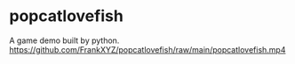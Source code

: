 # popcatlovefish
A game demo built by python.
https://github.com/FrankXYZ/popcatlovefish/raw/main/popcatlovefish.mp4


